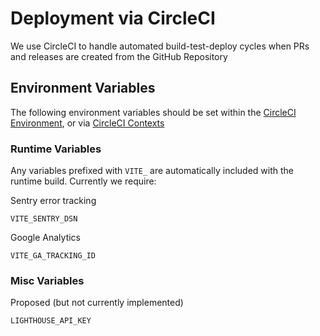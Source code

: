 # Deployment via CircleCI

We use CircleCI to handle automated build-test-deploy cycles when PRs and releases are created from the GitHub Repository

## Environment Variables

The following environment variables should be set within the [CircleCI Environment](https://circleci.com/docs/2.0/env-vars/), or via [CircleCI Contexts](https://circleci.com/docs/2.0/contexts/)

### Runtime Variables

Any variables prefixed with `VITE_` are automatically included with the runtime build. Currently we require:

Sentry error tracking

```
VITE_SENTRY_DSN
```

Google Analytics

```
VITE_GA_TRACKING_ID
```

### Misc Variables

Proposed (but not currently implemented)

```
LIGHTHOUSE_API_KEY
```
